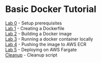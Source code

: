 # Basic Docker Tutorial

[Lab 0](lab0/README.md) - Setup prerequisites  
[Lab 1](lab1/README.md) - Creating a Dockerfile  
[Lab 2](lab2/README.md) - Building a Docker image  
[Lab 3](lab3/README.md) - Running a docker container locally  
[Lab 4](lab4/README.md) - Pushing the image to AWS ECR  
[Lab 5](lab5/README.md) - Deploying on AWS Fargate  
[Cleanup](cleanup/README.md) - Cleanup script
